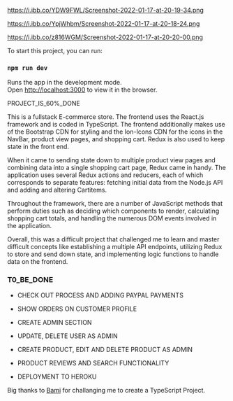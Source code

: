 https://i.ibb.co/YDW9FWL/Screenshot-2022-01-17-at-20-19-34.png

https://i.ibb.co/YpjWhbm/Screenshot-2022-01-17-at-20-18-24.png

https://i.ibb.co/z816WGM/Screenshot-2022-01-17-at-20-20-00.png

To start this project, you can run:

### `npm run dev`

Runs the app in the development mode.\
Open [http://localhost:3000](http://localhost:3000) to view it in the browser.


PROJECT_IS_60%_DONE

 This is a fullstack E-commerce store. The frontend uses the React.js framework and is coded in TypeScript. The frontend additionally makes use of the Bootstrap CDN for styling and the Ion-Icons CDN for the icons in the NavBar, product view pages, and shopping cart. Redux is also used to keep state in the front end.

When it came to sending state down to multiple product view pages and combining data into a single shopping cart page, Redux came in handy. The application uses several Redux actions and reducers, each of which corresponds to separate features: fetching initial data from the Node.js API and adding and altering Cartitems.


Throughout the framework, there are a number of JavaScript methods that perform duties such as deciding which components to render, calculating shopping cart totals, and handling the numerous DOM events involved in the application.


Overall, this was a difficult project that challenged me to learn and master difficult concepts like establishing a multiple API endpoints, utilizing Redux to store and send down state, and implementing logic functions to handle data on the frontend.


### T0_BE_DONE

* CHECK OUT PROCESS AND ADDING PAYPAL PAYMENTS

* SHOW ORDERS ON CUSTOMER PROFILE

* CREATE ADMIN SECTION

* UPDATE, DELETE USER AS ADMIN

* CREATE PRODUCT, EDIT AND DELETE PRODUCT AS ADMIN

* PRODUCT REVIEWS AND SEARCH FUNCTIONALITY

* DEPLOYMENT TO HEROKU


Big thanks to [Bami](https://www.linkedin.com/search/results/all/?keywords=bami%20awotunde&origin=RICH_QUERY_SUGGESTION&position=0&searchId=7d1e2413-9884-4ceb-8afd-96405a058802&sid=5Q%2C) for challanging me to create a TypeScript Project.